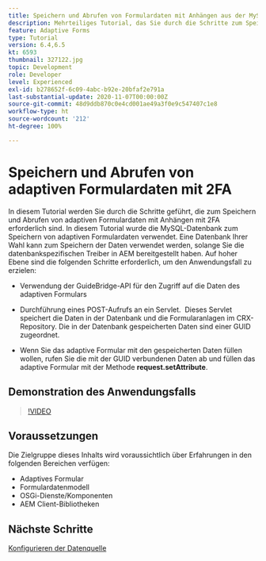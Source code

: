 ```yaml
---
title: Speichern und Abrufen von Formulardaten mit Anhängen aus der MySQL-Datenbank
description: Mehrteiliges Tutorial, das Sie durch die Schritte zum Speichern und Abrufen von Formulardaten mit Anhängen führt
feature: Adaptive Forms
type: Tutorial
version: 6.4,6.5
kt: 6593
thumbnail: 327122.jpg
topic: Development
role: Developer
level: Experienced
exl-id: b278652f-6c09-4abc-b92e-20bfaf2e791a
last-substantial-update: 2020-11-07T00:00:00Z
source-git-commit: 48d9ddb870c0e4cd001ae49a3f0e9c547407c1e8
workflow-type: ht
source-wordcount: '212'
ht-degree: 100%

---
```


# Speichern und Abrufen von adaptiven Formulardaten mit 2FA

In diesem Tutorial werden Sie durch die Schritte geführt, die zum Speichern und Abrufen von adaptiven Formulardaten mit Anhängen mit 2FA erforderlich sind. In diesem Tutorial wurde die MySQL-Datenbank zum Speichern von adaptiven Formulardaten verwendet. Eine Datenbank Ihrer Wahl kann zum Speichern der Daten verwendet werden, solange Sie die datenbankspezifischen Treiber in AEM bereitgestellt haben. Auf hoher Ebene sind die folgenden Schritte erforderlich, um den Anwendungsfall zu erzielen:

* Verwendung der GuideBridge-API für den Zugriff auf die Daten des adaptiven Formulars

* Durchführung eines POST-Aufrufs an ein Servlet.  Dieses Servlet speichert die Daten in der Datenbank und die Formularanlagen im CRX-Repository. Die in der Datenbank gespeicherten Daten sind einer GUID zugeordnet.

* Wenn Sie das adaptive Formular mit den gespeicherten Daten füllen wollen, rufen Sie die mit der GUID verbundenen Daten ab und füllen das adaptive Formular mit der Methode **request.setAttribute**.

## Demonstration des Anwendungsfalls

>[!VIDEO](https://video.tv.adobe.com/v/327122?quality=12&learn=on)

## Voraussetzungen

Die Zielgruppe dieses Inhalts wird voraussichtlich über Erfahrungen in den folgenden Bereichen verfügen:

* Adaptives Formular
* Formulardatenmodell
* OSGi-Dienste/Komponenten
* AEM Client-Bibliotheken


## Nächste Schritte

[Konfigurieren der Datenquelle](./configure-data-source.md)